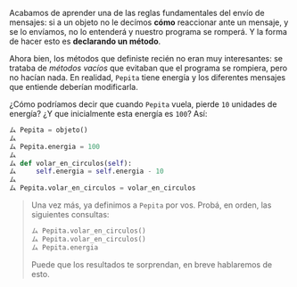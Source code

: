 Acabamos de aprender una de las reglas fundamentales del envío de mensajes: si a un objeto no le decímos **cómo** reaccionar ante un mensaje, y se lo envíamos, no lo entenderá y nuestro programa se romperá. Y la forma de hacer esto es **declarando un método**.

Ahora bien, los métodos que definiste recién no eran muy interesantes: se trataba de _métodos vacíos_ que evitaban que el programa se rompiera, pero no hacían nada. En realidad, `Pepita` tiene energía y los diferentes mensajes que entiende deberían modificarla.

¿Cómo podríamos decir que cuando `Pepita` vuela, pierde `10` unidades de energía? ¿Y que inicialmente esta energía es `100`? Así:

```python
ム Pepita = objeto()
ム    
ム Pepita.energia = 100   
ム   
ム def volar_en_circulos(self):   
ム     self.energia = self.energia - 10
ム 
ム Pepita.volar_en_circulos = volar_en_circulos
```

> Una vez más, ya definimos a `Pepita` por vos. Probá, en orden, las siguientes consultas:
>
> ```python
> ム Pepita.volar_en_circulos()
> ム Pepita.volar_en_circulos()
> ム Pepita.energia
> ```
> Puede que los resultados te sorprendan, en breve hablaremos de esto.
